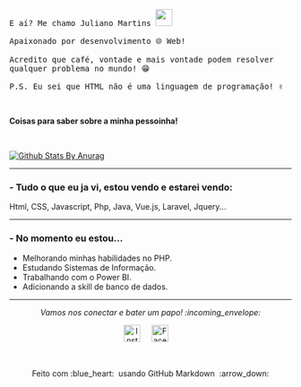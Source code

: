 <p align="center">
  
  <br><br>
  <samp>
    E aí? Me chamo Juliano Martins <img src="https://raw.githubusercontent.com/Quadrified/Quadrified/master/assets/wave.gif" width="30px">
    <br><br>
    Apaixonado por desenvolvimento :globe_with_meridians: Web!
    <br><br>
    Acredito que café, vontade e mais vontade podem resolver qualquer problema no mundo! :grin:
    <br><br>
    P.S. Eu sei que HTML não é uma linguagem de programação! :v:
  </samp>
</p>

<br>

 <b> Coisas para saber sobre a minha pessoinha! </b>
  
  <br>
  
  [![Github Stats By Anurag](https://github-readme-stats.vercel.app/api?username=julianoomartins&hide=prs&show_icons=true&title_color=fff&icon_color=79ff97&text_color=9f9f9f&bg_color=151515)](https://github.com/anuraghazra/github-readme-stats)

---

### - Tudo o que eu ja vi, estou vendo e estarei vendo:

<p align="center">

 Html, CSS, Javascript, Php, Java, Vue.js, Laravel, Jquery...
 
---

</p>

### - No momento eu estou...

- Melhorando minhas habilidades no PHP.
- Estudando Sistemas de Informação.
- Trabalhando com o Power BI.
- Adicionando a skill de banco de dados.

---

</details>

<p align="center"> 
  <i> Vamos nos conectar e bater um papo! :incoming_envelope: </i>
</p>

<p align="center">
  <a href="https://www.linkedin.com/in/julianoomartins/"><img src="https://github.com/Quadrified/Quadrified/raw/master/assets/social_media_svgs/linkedin-round.svg" width="30px" alt="Instagram"></a> &nbsp; &nbsp;
  <a href="https://www.instagram.com/julianoomartins/"><img src="https://github.com/Quadrified/Quadrified/raw/master/assets/social_media_svgs/instagram-round.svg" width="30px" alt="Facebook"></a> &nbsp; &nbsp; 
</p>

<br>

<p align="center">
  Feito com  :blue_heart: &nbsp;usando GitHub Markdown &nbsp;:arrow_down:
</p>
